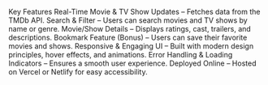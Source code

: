 Key Features
Real-Time Movie & TV Show Updates – Fetches data from the TMDb API.
Search & Filter – Users can search movies and TV shows by name or genre.
Movie/Show Details – Displays ratings, cast, trailers, and descriptions.
Bookmark Feature (Bonus) – Users can save their favorite movies and shows.
Responsive & Engaging UI – Built with modern design principles, hover effects, and animations.
Error Handling & Loading Indicators – Ensures a smooth user experience.
Deployed Online – Hosted on Vercel or Netlify for easy accessibility.
